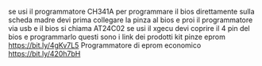 se usi il programmatore CH341A per programmare il bios direttamente sulla scheda madre devi prima collegare la pinza al bios e proi il programmatore via usb e il bios si chiama AT24C02
se usi il xgecu devi coprire il 4 pin del bios e programmarlo
questi sono i link dei prodotti
kit pinze eprom https://bit.ly/4gKv7L5
Programmatore di eprom economico https://bit.ly/420h7bH
